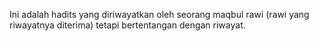 Ini adalah hadits yang diriwayatkan oleh seorang maqbul rawi (rawi yang riwayatnya diterima) tetapi bertentangan dengan riwayat.
